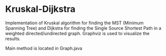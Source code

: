 # Kruskal-Dijkstra

Implementation of Kruskal algorithm for finding the MST (Minimum Spanning Tree) and Dijkstra for finding the Single Source Shortest Path in a weighted directed/undirected graph. Graphviz is used to visualize the results.

Main method is located in Graph.java
